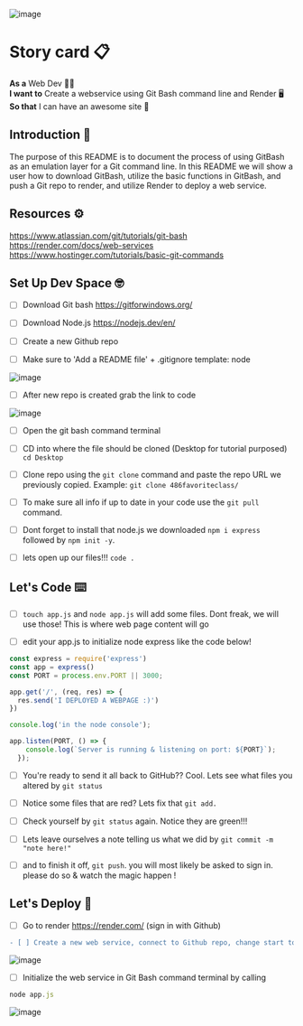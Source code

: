 
![image](https://user-images.githubusercontent.com/111913185/217900503-df7e31d9-270a-41e2-94bc-f0e60c04ad55.png)

# Story card :clipboard:

__As a__ 
Web Dev :tipping_hand_woman: <br> 
__I want to__
Create a webservice using Git Bash command line and Render :desktop_computer: <br>
__So that__ 
I can have an awesome site :tada: <br>

## Introduction :wave:

The purpose of this README is to document the process of using GitBash as an emulation layer for a Git command line. In this README we will show a user how to download GitBash, utilize the basic functions in GitBash, and push a Git repo to render, and utilize Render to deploy a web service. <br>

## Resources :gear:

https://www.atlassian.com/git/tutorials/git-bash <br>
https://render.com/docs/web-services <br>
https://www.hostinger.com/tutorials/basic-git-commands <br>

## Set Up Dev Space :nerd_face:

- [ ] Download Git bash https://gitforwindows.org/ <br>

- [ ] Download Node.js https://nodejs.dev/en/ <br>

- [ ] Create a new Github repo <br>

- [ ] Make sure to 'Add a README file' + .gitignore template: node 

![image](https://user-images.githubusercontent.com/111913185/217906381-803b0866-bdc8-4469-aa4e-65b5712abc70.png) <br>

- [ ] After new repo is created grab the link to code <br>

![image](https://user-images.githubusercontent.com/111913185/217906855-6dfba879-f501-485f-8912-32ef4c0c7ea8.png) <br>

- [ ] Open the git bash command terminal <br>

- [ ] CD into where the file should be cloned (Desktop for tutorial purposed) `cd Desktop` <br>

- [ ] Clone repo using the `git clone` command and paste the repo URL we previously copied. Example: `git clone 486favoriteclass/`<br>

- [ ] To make sure all info if up to date in your code use the `git pull` command.

- [ ] Dont forget to install that node.js we downloaded `npm i express` followed by `npm init -y`.

- [ ] lets open up our files!!! `code .`


## Let's Code :keyboard:

- [ ] `touch app.js` and `node app.js` will add some files. Dont freak, we will use those! This is where web page content will go

- [ ] edit your app.js to initialize node express like the code below!

```javascript
const express = require('express')
const app = express()
const PORT = process.env.PORT || 3000; 

app.get('/', (req, res) => {
  res.send('I DEPLOYED A WEBPAGE :)')
})

console.log('in the node console');

app.listen(PORT, () => {
    console.log(`Server is running & listening on port: ${PORT}`);
  });
  ```

- [ ] You're ready to send it all back to GitHub?? Cool. Lets see what files you altered by `git status`

- [ ] Notice some files that are red? Lets fix that `git add.`

- [ ] Check yourself by `git status` again. Notice they are green!!! 

- [ ] Lets leave ourselves a note telling us what we did by `git commit -m "note here!"` 

- [ ] and to finish it off, `git push`. you will most likely be asked to sign in. please do so & watch the magic happen !

## Let's Deploy :rocket:

- [ ] Go to render https://render.com/ (sign in with Github)<br>

```diff
- [ ] Create a new web service, connect to Github repo, change start to be Node.js, add yarn if needed<br>
```
![image](https://user-images.githubusercontent.com/111913185/217911417-a5f5f807-9df5-42c4-937d-199158216d9b.png) <br>

- [ ] Initialize the web service in Git Bash command terminal by calling <br>
```javascript
node app.js
```


![image](https://user-images.githubusercontent.com/111913185/217900556-9aa3f6d0-7f21-46c3-b641-4955ec13169e.png)



